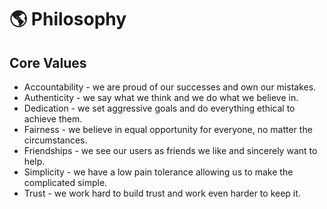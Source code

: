# 🌎 Philosophy

## Core Values

- Accountability - we are proud of our successes and own our mistakes.
- Authenticity - we say what we think and we do what we believe in.
- Dedication - we set aggressive goals and do everything ethical to achieve them.
- Fairness - we believe in equal opportunity for everyone, no matter the circumstances.
- Friendships - we see our users as friends we like and sincerely want to help.
- Simplicity - we have a low pain tolerance allowing us to make the complicated simple.
- Trust - we work hard to build trust and work even harder to keep it.
